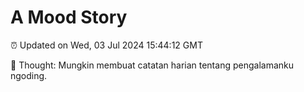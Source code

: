 # A Mood Story

⏰ Updated on Wed, 03 Jul 2024 15:44:12 GMT

💭 Thought: Mungkin membuat catatan harian tentang pengalamanku ngoding.

